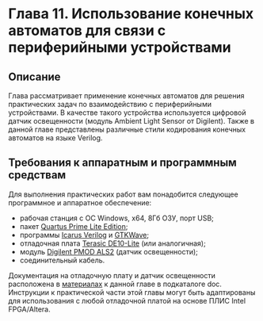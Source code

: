 # Глава 11. Использование конечных автоматов для связи с периферийными устройствами
## Описание
Глава рассматривает применение конечных автоматов для решения практических задач по взаимодействию с периферийными устройствами. В качестве такого устройства используется цифровой датчик освещенности (модуль Ambient Light Sensor от Digilent). Также в данной главе представлены различные стили кодирования конечных автоматов на языке Verilog.

## Требования к аппаратным и программным средствам
Для выполнения практических работ вам понадобится следующее программное и аппаратное обеспечение:
- рабочая станция с ОС Windows, x64, 8Гб ОЗУ, порт USB;
- пакет [Quartus Prime Lite Edition](http://dl.altera.com/?edition=lite);
- программы [Icarus Verilog](https://bleyer.org/icarus/) и [GTKWave](https://gtkwave.sourceforge.net/);
- отладочная плата [Terasic DE10-Lite](http://de10-lite.terasic.com) (или аналогичная);
- модуль [Digilent PMOD ALS2](https://digilent.com/shop/pmod-als-ambient-light-sensor/) (датчик освещенности);
- соединительный кабель.

Документация на отладочную плату и датчик освещенности расположена в [материалах](/lab_11(09)/doc) к данной главе в подкаталоге doc. Инструкции к практической части этой главы могут быть адаптированы для использования с любой отладочной платой на основе ПЛИС Intel FPGA/Altera.